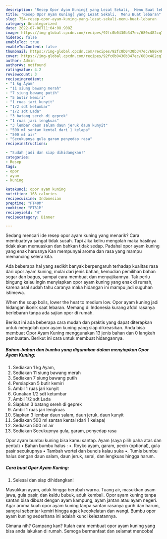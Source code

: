 ```yaml
---
description: "Resep Opor Ayam Kuning{ yang Lezat Sekali,  Menu Buat lebaran"
title: "Resep Opor Ayam Kuning{ yang Lezat Sekali,  Menu Buat lebaran"
slug: 754-resep-opor-ayam-kuning-yang-lezat-sekali-menu-buat-lebaran
category: Uncategorized
date: 2022-07-08T11:04:08.908Z
image: https://img-global.cpcdn.com/recipes/92fc0b0430b347ec/680x482cq70/opor-ayam-kuning-foto-resep-utama.jpg
hideToc: false
enableToc: true
enableTocContent: false
thumbnail: https://img-global.cpcdn.com/recipes/92fc0b0430b347ec/680x482cq70/opor-ayam-kuning-foto-resep-utama.jpg
cover: https://img-global.cpcdn.com/recipes/92fc0b0430b347ec/680x482cq70/opor-ayam-kuning-foto-resep-utama.jpg
author: Admin
authorAv: notfound
ratingvalue: 4.2
reviewcount: 3
recipeingredient:
- "1 kg Ayam"
- "11 siung bawang merah"
- "7 siung bawang putih"
- "5 butir kemiri"
- "1 ruas jari kunyit"
- "1/2 sdt ketumbar"
- "1/2 sdt Lada"
- "3 batang sereh di geprek"
- "1 ruas jari lengkuas"
- "3 lembar daun salam daun jeruk daun kunyit"
- "500 ml santan kental dari 1 kelapa"
- "500 ml air"
- "Secukupnya gula garam penyedap rasa"
recipeinstructions:

- "Sudah jadi dan siap dihidangkan!"
categories:
- Resep
tags:
- opor
- ayam
- kuning

katakunci: opor ayam kuning 
nutrition: 163 calories
recipecuisine: Indonesian
preptime: "PT40M"
cooktime: "PT31M"
recipeyield: "4"
recipecategory: Dinner

---
```



Sedang mencari ide resep opor ayam kuning yang menarik? Cara membuatnya sangat tidak susah. Tapi Jika keliru mengolah maka hasilnya tidak akan memuaskan dan bahkan tidak sedap. Padahal opor ayam kuning yang enak harusnya Kan mempunyai aroma dan rasa yang mampu memancing selera kita.


Ada beberapa hal yang sedikit banyak berpengaruh terhadap kualitas rasa dari opor ayam kuning, mulai dari jenis bahan, kemudian pemilihan bahan segar dan bagus, sampai cara membuat dan menyajikannya. Tak perlu bingung kalau ingin menyiapkan opor ayam kuning yang enak di rumah, karena asal sudah tahu caranya maka hidangan ini mampu jadi suguhan istimewa.

When the soup boils, lower the heat to medium low. Opor ayam kuning jadi hidangan ikonik saat lebaran. Memang di Indonesia kurang afdol rasanya berlebaran tanpa ada sajian opor di rumah.


Berikut ini ada beberapa cara mudah dan praktis yang dapat diterapkan untuk mengolah opor ayam kuning yang siap dikreasikan. Anda bisa membuat Opor Ayam Kuning menggunakan 13 jenis bahan dan 0 langkah pembuatan. Berikut ini cara untuk membuat hidangannya.

<!--inarticleads1-->

##### Bahan-bahan dan bumbu yang digunakan dalam menyiapkan Opor Ayam Kuning:

1. Sediakan 1 kg Ayam,
1. Sediakan 11 siung bawang merah
1. Sediakan 7 siung bawang putih
1. Persiapkan 5 butir kemiri
1. Ambil 1 ruas jari kunyit
1. Gunakan 1/2 sdt ketumbar
1. Ambil 1/2 sdt Lada
1. Siapkan 3 batang sereh di geprek
1. Ambil 1 ruas jari lengkuas
1. Siapkan 3 lembar daun salam, daun jeruk, daun kunyit
1. Sediakan 500 ml santan kental (dari 1 kelapa)
1. Sediakan 500 ml air
1. Sediakan Secukupnya gula, garam, penyedap rasa


Opor ayam bumbu kuning bisa kamu santap. Ayam (saya pilih paha atas dan pentul) • Bahan bumbu halus : •. Royko ayam, garam, pecin (optional), gula pasir secukupnya • Tambah wortel dan buncis kalau suka •. Tumis bumbu halus dengan daun salam, daun jeruk, serai, dan lengkuas hingga harum. 

<!--inarticleads2-->

##### Cara buat Opor Ayam Kuning:


1. Selesai dan siap dihidangkan!

Masukkan ayam, aduk hingga berubah warna. Tuang air, masukkan asam jawa, gula pasir, dan kaldu bubuk, aduk kembali. Opor ayam kuning tanpa santan bisa dibuat dengan ayam kampung, ayam jantan atau ayam negeri. Agar aroma kuah opor ayam kuning tanpa santan rasanya gurih dan harum, sangrai sebentar kemiri hingga agak kecokelatan dan wangi. Bumbu opor ayam kuning sederhana ini adalah kunci kelezatannya. 

Gimana nih? Gampang kan? Itulah cara membuat opor ayam kuning yang bisa anda lakukan di rumah. Semoga bermanfaat dan selamat mencoba!
